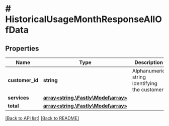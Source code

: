 # # HistoricalUsageMonthResponseAllOfData

## Properties

Name | Type | Description | Notes
------------ | ------------- | ------------- | -------------
**customer_id** | **string** | Alphanumeric string identifying the customer. | [optional] [readonly]
**services** | [**array<string,\Fastly\Model\array>**](array.md) |  | [optional]
**total** | [**array<string,\Fastly\Model\array>**](array.md) |  | [optional]

[[Back to API list]](../../README.md#endpoints) [[Back to README]](../../README.md)
